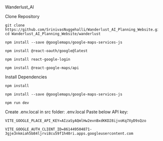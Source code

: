 Wanderlust_AI

Clone Repository 

```
git clone https://github.com/SrinivasNuggehalli/Wanderlust_AI_Planning_Website.git
cd Wanderlust_AI_Planning_Website/wanderlust

npm install --save @googlemaps/google-maps-services-js

npm install @react-oauth/google@latest

npm install react-google-login

npm install @react-google-maps/api

```

Install Dependencies
```
npm install

npm install --save @googlemaps/google-maps-services-js

npm run dev

```

Create .env.local in src folder: .env.local
Paste below API key:
```
VITE_GOOGLE_PLACE_API_KEY=AIzaSyAQmlHw2evnBxdKKD28ijvoKq7XyD9sQzo

VITE_GOOGLE_AUTH_CLIENT_ID=861449504871-3gje3nkmiah5b84ljrvi8cu59f1h40ri.apps.googleusercontent.com


```
